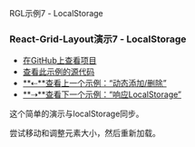 RGL示例7  -  LocalStorage

### React-Grid-Layout演示7  -  LocalStorage

-   [在GitHub上查看项目](https://github.com/STRML/react-grid-layout)
-   [查看此示例的源代码](https://github.com/STRML/react-grid-layout/blob/master/test/examples/7-localstorage.jsx)
-   [**⇠**查看上一个示例：“动态添加/删除”](6-dynamic-add-remove.html)
-   [**⇢**查看下一个示例：“响应LocalStorage”](8-localstorage-responsive.html)

这个简单的演示与localStorage同步。

尝试移动和调整元素大小，然后重新加载。
